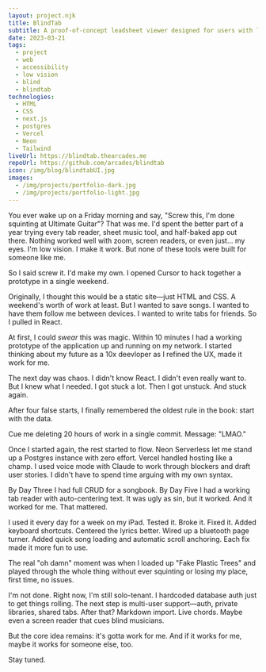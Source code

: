 ```yaml
---
layout: project.njk
title: BlindTab
subtitle: A proof-of-concept leadsheet viewer designed for users with low vision.
date: 2023-03-21
tags:
  - project
  - web
  - accessibility
  - low vision
  - blind
  - blindtab
technologies:
  - HTML
  - CSS
  - next.js
  - postgres
  - Vercel
  - Neon
  - Tailwind
liveUrl: https://blindtab.thearcades.me
repoUrl: https://github.com/arcades/blindtab
icon: /img/blog/blindtabUI.jpg
images:
  - /img/projects/portfolio-dark.jpg
  - /img/projects/portfolio-light.jpg
---
```


You ever wake up on a Friday morning and say, "Screw this, I'm done squinting at Ultimate Guitar"? That was me. I'd spent the better part of a year trying every tab reader, sheet music tool, and half-baked app out there. Nothing worked well with zoom, screen readers, or even just... my eyes. I'm low vision. I make it work. But none of these tools were built for someone like me.

So I said screw it. I'd make my own. I opened Cursor to hack together a prototype in a single weekend.

Originally, I thought this would be a static site—just HTML and CSS. A weekend's worth of work at least. But I wanted to save songs. I wanted to have them follow me between devices. I wanted to write tabs for friends. So I pulled in React.

At first, I could _swear_ this was magic. Within 10 minutes I had a working prototype of the application up and running on my network. I started thinking about my future as a 10x deevloper as I refined the UX, made it work for me.

The next day was chaos. I didn't know React. I didn't even really want to. But I knew what I needed. I got stuck a lot. Then I got unstuck. And stuck again.

After four false starts, I finally remembered the oldest rule in the book: start with the data.

Cue me deleting 20 hours of work in a single commit. Message: "LMAO."

Once I started again, the rest started to flow. Neon Serverless let me stand up a Postgres instance with zero effort. Vercel handled hosting like a champ. I used voice mode with Claude to work through blockers and draft user stories. I didn't have to spend time arguing with my own syntax.

By Day Three I had full CRUD for a songbook. By Day Five I had a working tab reader with auto-centering text. It was ugly as sin, but it worked. And it worked for me. That mattered.

I used it every day for a week on my iPad. Tested it. Broke it. Fixed it. Added keyboard shortcuts. Centered the lyrics better. Wired up a bluetooth page turner. Added quick song loading and automatic scroll anchoring. Each fix made it more fun to use.

The real "oh damn" moment was when I loaded up "Fake Plastic Trees" and played through the whole thing without ever squinting or losing my place, first time, no issues.

I'm not done. Right now, I'm still solo-tenant. I hardcoded database auth just to get things rolling. The next step is multi-user support—auth, private libraries, shared tabs. After that? Markdown import. Live chords. Maybe even a screen reader that cues blind musicians.

But the core idea remains: it's gotta work for me. And if it works for me, maybe it works for someone else, too.

Stay tuned.